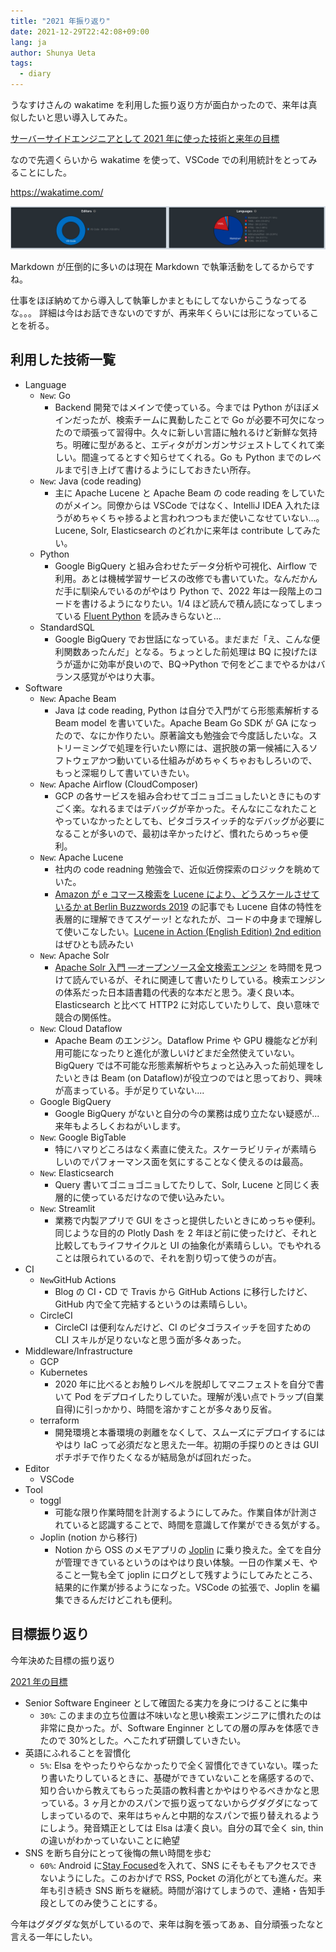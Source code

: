 ```yaml
---
title: "2021 年振り返り"
date: 2021-12-29T22:42:08+09:00
lang: ja
author: Shunya Ueta
tags:
  - diary
---
```


うなすけさんの wakatime を利用した振り返り方が面白かったので、来年は真似したいと思い導入してみた。

[サーバーサイドエンジニアとして 2021 年に使った技術と来年の目標](https://blog.unasuke.com/2021/wrap-up-my-coding/)

なので先週くらいから wakatime を使って、VSCode での利用統計をとってみることにした。

https://wakatime.com/

![wakatimeの統計情報](/posts/2021-12-29/images/1.png)

Markdown が圧倒的に多いのは現在 Markdown で執筆活動をしてるからですね。

仕事をほぼ納めてから導入して執筆しかまともにしてないからこうなってるな。。。
詳細は今はお話できないのですが、再来年くらいには形になっていることを祈る。

## 利用した技術一覧

- Language
  - `New`: Go
    - Backend 開発ではメインで使っている。今までは Python がほぼメインだったが、検索チームに異動したことで Go が必要不可欠になったので頑張って習得中。久々に新しい言語に触れるけど新鮮な気持ち。明確に型があると、エディタがガンガンサジェストしてくれて楽しい。間違ってるとすぐ知らせてくれる。Go も Python までのレベルまで引き上げて書けるようにしておきたい所存。
  - `New`: Java (code reading)
    - 主に Apache Lucene と Apache Beam の code reading をしていたのがメイン。同僚からは VSCode ではなく、IntelliJ IDEA 入れたほうがめちゃくちゃ捗るよと言われつつもまだ使いこなせていない...。Lucene, Solr, Elasticsearch のどれかに来年は contribute してみたい。
  - Python
    - Google BigQuery と組み合わせたデータ分析や可視化、Airflow で利用。あとは機械学習サービスの改修でも書いていた。なんだかんだ手に馴染んでいるのがやはり Python で、2022 年は一段階上のコードを書けるようになりたい。1/4 ほど読んで積ん読になってしまっている [Fluent Python](https://amzn.to/3HlAHS5) を読みきらないと...
  - StandardSQL
    - Google BigQuery でお世話になっている。まだまだ「え、こんな便利関数あったんだ」となる。ちょっとした前処理は BQ に投げたほうが遥かに効率が良いので、BQ→Python で何をどこまでやるかはバランス感覚がやはり大事。
- Software
  - `New`: Apache Beam
    - Java は code reading, Python は自分で入門がてら形態素解析する Beam model を書いていた。Apache Beam Go SDK が GA になったので、なにか作りたい。原著論文も勉強会で今度話したいな。ストリーミングで処理を行いたい際には、選択肢の第一候補に入るソフトウェアかつ動いている仕組みがめちゃくちゃおもしろいので、もっと深堀りして書いていきたい。
  - `New`: Apache Airflow (CloudComposer)
    - GCP の各サービスを組み合わせてゴニョゴニョしたいときにものすごく楽。なれるまではデバッグが辛かった。そんなにこなれたことやっていなかったとしても、ピタゴラスイッチ的なデバッグが必要になることが多いので、最初は辛かったけど、慣れたらめっちゃ便利。
  - `New`: Apache Lucene
    - 社内の code readning 勉強会で、近似近傍探索のロジックを眺めていた。
    - [Amazon が e コマース検索を Lucene により、どうスケールさせているか at Berlin Buzzwords 2019](/posts/2021-11-26/) の記事でも Lucene 自体の特性を表層的に理解できてスゲーッ! となれたが、コードの中身まで理解して使いこなしたい。[Lucene in Action (English Edition) 2nd edition](https://amzn.to/3EFzl2I) はぜひとも読みたい
  - `New`: Apache Solr
    - [Apache Solr 入門 ―オープンソース全文検索エンジン](https://amzn.to/3FB5lGF) を時間を見つけて読んでいるが、それに関連して書いたりしている。検索エンジンの体系だった日本語書籍の代表的な本だと思う。凄く良い本。Elasticsearch と比べて HTTP2 に対応していたりして、良い意味で競合の関係性。
  - `New`: Cloud Dataflow
    - Apache Beam のエンジン。Dataflow Prime や GPU 機能などが利用可能になったりと進化が激しいけどまだ全然使えていない。BigQuery では不可能な形態素解析やちょっと込み入った前処理をしたいときは Beam (on Dataflow)が役立つのではと思っており、興味が高まっている。手が足りていない....
  - Google BigQuery
    - Google BigQuery がないと自分の今の業務は成り立たない疑惑が... 来年もよろしくおねがいします。
  - `New`: Google BigTable
    - 特にハマりどころはなく素直に使えた。スケーラビリティが素晴らしいのでパフォーマンス面を気にすることなく使えるのは最高。
  - `New`: Elasticsearch
    - Query 書いてゴニョゴニョしてたりして、Solr, Lucene と同じく表層的に使っているだけなので使い込みたい。
  - `New`: Streamlit
    - 業務で内製アプリで GUI をさっと提供したいときにめっちゃ便利。同じような目的の Plotly Dash を 2 年ほど前に使ったけど、それと比較してもライフサイクルと UI の抽象化が素晴らしい。でもやれることは限られているので、それを割り切って使うのが吉。
- CI
  - `New`GitHub Actions
    - Blog の CI・CD で Travis から GitHub Actions に移行したけど、GitHub 内で全て完結するというのは素晴らしい。
  - CircleCI
    - CircleCI は便利なんだけど、CI のピタゴラスイッチを回すための CLI スキルが足りないなと思う面が多々あった。
- Middleware/Infrastructure
  - GCP
  - Kubernetes
    - 2020 年に比べるとお触りレベルを脱却してマニフェストを自分で書いて Pod をデプロイしたりしていた。理解が浅い点でトラップ(自業自得)に引っかかり、時間を溶かすことが多々あり反省。
  - terraform
    - 開発環境と本番環境の剥離をなくして、スムーズにデプロイするにはやはり IaC って必須だなと思えた一年。初期の手探りのときは GUI ポチポチで作りたくなるが結局急がば回れだった。
- Editor
  - VSCode
- Tool
  - toggl
    - 可能な限り作業時間を計測するようにしてみた。作業自体が計測されていると認識することで、時間を意識して作業ができる気がする。
  - Joplin (notion から移行)
    - Notion から OSS のメモアプリの [Joplin](https://joplinapp.org/) に乗り換えた。全てを自分が管理できているというのはやはり良い体験。一日の作業メモ、やること一覧も全て joplin にログとして残すようにしてみたところ、結果的に作業が捗るようになった。VSCode の拡張で、Joplin を編集できるんだけどこれも便利。

## 目標振り返り

今年決めた目標の振り返り

[2021 年の目標](/posts/2021-11-26/)

- Senior Software Engineer として確固たる実力を身につけることに集中
  - `30%`: このままの立ち位置は不味いなと思い検索エンジニアに慣れたのは非常に良かった。が、Software Enginner としての層の厚みを体感できたので 30%とした。へこたれず研鑽していきたい。
- 英語にふれることを習慣化
  - `5%`: Elsa をやったりやらなかったりで全く習慣化できていない。喋ったり書いたりしているときに、基礎ができていないことを痛感するので、知り合いから教えてもらった英語の教科書とかやはりやるべきかなと思っている。3 ヶ月とかのスパンで振り返ってないからグダグダになってしまっているので、来年はちゃんと中期的なスパンで振り替えれるようにしよう。発音矯正としては Elsa は凄く良い。自分の耳で全く sin, thin の違いがわかっていないことに絶望
- SNS を断ち自分にとって後悔の無い時間を歩む
  - `60%`: Android に[Stay Focused](https://play.google.com/store/apps/details?id=com.stayfocused)を入れて、SNS にそもそもアクセスできないようにした。このおかげで RSS, Pocket の消化がとても進んだ。来年も引き続き SNS 断ちを継続。時間が溶けてしまうので、連絡・告知手段としてのみ使うことにする。

今年はグダグダな気がしているので、来年は胸を張ってあぁ、自分頑張ったなと言える一年にしたい。
